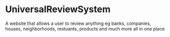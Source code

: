 # UniversalReviewSystem
A website that allows a user to review anything eg banks, companies, houses, neighborhoods, restuants, products and much more all in one place

